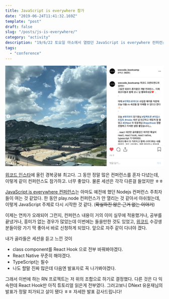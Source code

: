 ```yaml
---
title: JavaScript is everywhere 참가
date: "2019-06-24T11:41:32.169Z"
template: "post"
draft: false
slug: "/posts/js-is-everywhere/"
category: "activity"
description: "19/6/22 토요일 마소에서 열렸던 JavaScript is everywhere 컨퍼런스 아주 짧은 리뷰"
tags:
  - "conference"
---
```


![](/media/190624-1.png)

[위코드 인스타](https://www.instagram.com/wecode_bootcamp/)에 올린 경복궁뷰 최고다.
그 동안 정말 많은 컨퍼런스를 혼자 다녔는데, 이렇게 같이 컨퍼런스도 참가하고. 너무 좋았다. 물론 세션은 각각 다른걸 들었지만 ㅎㅎ

[JavaScript is everywhere 컨퍼런스](https://js2019.splashthat.com)는 아마도 예전에 했던 Nodejs 컨퍼런스 주최자들이 여는 것 같았다.
한 동안 play.node 컨퍼런스가 안 열리는 것 같아서 아쉬웠는데, 이렇게 JavaScript 주제로 다시 시작한 것 같다.
(~~확실하진 않은 근거 없는 이야기~~)

이제는 연차가 오래되어 그런지, 컨퍼런스 내용이 거의 이미 실무에 적용했거나, 공부를 끝냈거나, 흥미가 없는 경우가 많았는데 이번에는 들을만한 것도 있었고,
[위코드](https://wecode.co.kr) 수강생분들이랑 가기 딱 좋아서 바로 신청하게 되었다. 앞으로 자주 같이 다녀야 겠다.

내가 골라들은 세션을 듣고 느낀 것이
- class component를 React Hook 으로 전부 바꿔봐야겠다.
- React Native 꾸준히 해야겠다.
- TypeScript는 필수
- 나도 할말 진짜 많은데 다음엔 발표자로 꼭 나가봐야겠다.

그래서 이번에 하는 RN 프로젝트는 저 위의 조합으로 하기로 결정했다.
다른 것은 다 익숙한데 React Hook만 아직 튜토리얼 읽은게 전부였다. 그러고보니 DNext 유윤재님의 발표가 정말 피가되고 살이 됐다 ㅎㅎ
자세한 발표 감사드립니다!


